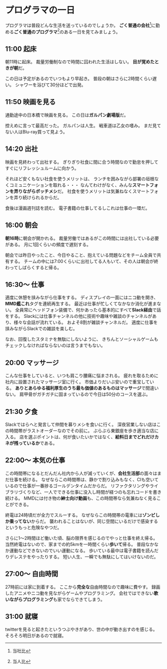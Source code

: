 # プログラマの一日

プログラマは普段どんな生活を送っているのでしょうか。
**ごく普通の会社**[^1]に勤める**ごく普通のプログラマ**[^2]のある一日を見てみましょう。

## 11:00 起床

朝11時に起床。
裁量労働制なので時間に囚われた生活はしない。
**目が覚めたときが朝**だ。

この日は予定があるのでいつもより早起き。
普段の朝はさらに2時間くらい遅い。
シャワーを浴びて30分ほどで出発。

## 11:50 映画を見る

通勤途中の日本橋で映画を見る。
この日は**ガルパン劇場版**だ。

控えめに言って最高だった。
ガルパンは人生。
戦車道は乙女の嗜み。
まだ見てない人はBlu-ray買って見よう。

## 14:20 出社

映画を見終わって出社する。
ぎりぎり社食に間に合う時間なので勤怠を押してすぐにリフレッシュルームに向かう。

それほど安くもない社食を使うメリットは、
ランチを囲みながら部署の垣根なくコミュニケーションを取れる・・・
なんてわけがなく、みんな**スマートフォンを弄りながらボッチメシ**だ。
社食を使うメリットは気兼ねなくスマートフォンを弄り続けられるからだ。

食後は漫画週刊誌を読む。
電子書籍の仕事してるしこれは仕事の一環だ。

## 16:00 朝会

**朝16時**に朝会が開かれる。
裁量労働ではあるがこの時間には出社している必要がある。
月に1回くらいの頻度で遅刻する。

朝会では昨日やったこと、今日やること、抱えている問題などをチーム全員で共有する。
チームの中には7:00くらいに出社してる人もいて、その人は朝会が終わってしばらくすると帰る。

## 16:30〜 仕事

適度に休憩を挟みながら仕事をする。
ディスプレイの一面にはニコ動を開き、**MMD艦これ**タグを連続再生する。
最近は仕事が忙しくてなかなか消化が進まない。
全員常にヘッドフォン装備で、何かあったら基本的にすべて**Slack経由**で話をする。
Slackには仕事チャンネルの他に技術や趣味や雑談のチャンネルがあり、様々な会話が流れている。
およそ8割が雑談チャンネルだ。
適度に仕事を挟みながらSlackでの雑談を楽しむ。

なお、回復したスタミナを無駄にしないように、
きちんとソーシャルゲームもチェックしなければならないのは言うまでもない。

## 20:00 マッサージ

こんな仕事をしていると、いつも肩こり腰痛に悩まされる。
疲れを取るために社内に設置されたマッサージ室に行く。
市価よりだいぶ安いので重宝している。
**ありとあらゆる福利厚生のうち最も価値のあるものはマッサージ**で間違いない。
肩甲骨がガチガチに固まっているので今日は50分のコースを選ぶ。

## 21:30 夕食

Slackではらへと発言して仲間を募りメシを食いに行く。
深夜営業しない店はこの時間帯がラストオーダーなのでその前に。
ぶらぶら東銀座を歩き適当な店に入る。
店を選ぶポイントは、何が食いたいかではなく、**給料日までどれだけカネが残っているか**である。

## 22:00〜 本気の仕事

この時間帯になるとだんだん社内から人が減っていくが、**会社生活部**の面々はまだ仕事を続ける。
なぜならこの時間帯は、静かで割り込みもなく、CIも空いているので仕事が一番捗るゴールデンタイムだからだ。
リファクタリングやライブラリづくりなど、一人でできる仕事に没入し時間が経つのも忘れコードを書き続ける。
MMDには付き物の**紳士向け動画**も、この時間帯なら気兼ねなく見ることができる。

終電は24時頃だが全力でスルーする。
なぜならこの時間帯の電車には**ゾンビしか乗ってない**からだ。
襲われることはないが、同じ空間にいるだけで感染するというもっと危険なやつだ。

さらに1〜2時間ほど働いた頃、脳の限界を感じるのでやっと仕事を終え帰る。
当然終電はないので、家までの約5kmを一時間くらい**歩いて**帰る。
普段なかなか運動などできないのでいい運動になる。
歩いている最中は電子書籍を読んだりデレステをやったりする。
短い人生、一瞬でも無駄にしてはいけないのだ。

## 27:00〜 自由時間

27時前には家に到着する。
ここから**完全な**自由時間なので趣味に費やす。
録画したアニメやニコ動を見ながらゲームやプログラミング。
会社ではできない**歌いながらプログラミング**も家でならできてしまう。

## 31:00 就寝

twitterを見ると起きたというつぶやきがあり、世の中が動き出すのを感じる。
そろそろ明日があるので就寝。

[^1]: 当社比
[^2]: 当人比
